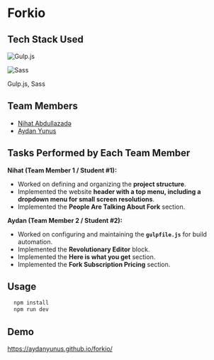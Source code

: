 
# Forkio


## Tech Stack Used


![Gulp.js](https://img.shields.io/badge/-Gulp.js-CF4647?logo=gulp&logoColor=white&style=flat-square) 

![Sass](https://img.shields.io/badge/-Sass-CC6699?logo=sass&logoColor=white&style=flat-square)

Gulp.js, Sass



## Team Members
- [Nihat Abdullazadə](https://github.com/nihat-js)
- [Aydan Yunus](https://github.com/aydanyunus)


## Tasks Performed by Each Team Member

 **Nihat (Team Member 1 / Student #1):**    
  - Worked on defining and organizing the **project structure**.
  - Implemented the website **header with a top menu, including a dropdown menu for small screen resolutions**.
  - Implemented the **People Are Talking About Fork** section.

  
**Aydan (Team Member 2 / Student #2):**
  - Worked on configuring and maintaining the **`gulpfile.js`** for build automation.
  - Implemented the **Revolutionary Editor** block.
  - Implemented the **Here is what you get** section.
  - Implemented the **Fork Subscription Pricing** section. 



## Usage


```bash
  npm install
  npm run dev
```


## Demo

https://aydanyunus.github.io/forkio/